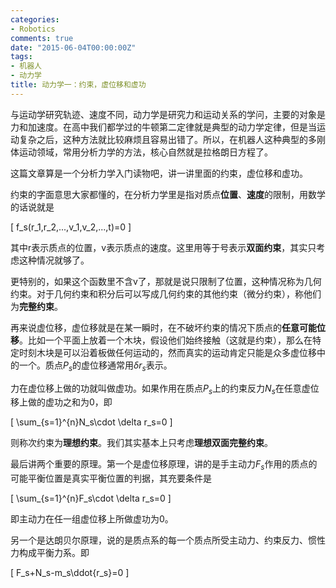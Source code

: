 ```yaml
---
categories:
- Robotics
comments: true
date: "2015-06-04T00:00:00Z"
tags:
- 机器人
- 动力学
title: 动力学一：约束，虚位移和虚功
---
```


与运动学研究轨迹、速度不同，动力学是研究力和运动关系的学问，主要的对象是力和加速度。在高中我们都学过的牛顿第二定律就是典型的动力学定律，但是当运动复杂之后，这种方法就比较麻烦且容易出错了。所以，在机器人这种典型的多刚体运动领域，常用分析力学的方法，核心自然就是拉格朗日方程了。

这篇文章算是一个分析力学入门读物吧，讲一讲里面的约束，虚位移和虚功。

约束的字面意思大家都懂的，在分析力学里是指对质点**位置**、**速度**的限制，用数学的话说就是

\[
    f_s(r_1,r_2,...,v_1,v_2,...,t)=0
\]

其中r表示质点的位置，v表示质点的速度。这里用等于号表示**双面约束**，其实只考虑这种情况就够了。

更特别的，如果这个函数里不含v了，那就是说只限制了位置，这种情况称为几何约束。对于几何约束和积分后可以写成几何约束的其他约束（微分约束），称他们为**完整约束**。

再来说虚位移，虚位移就是在某一瞬时，在不破坏约束的情况下质点的**任意可能位移**。比如一个平面上放着一个木块，假设他们始终接触（这就是约束），那么在特定时刻木块是可以沿着板做任何运动的，然而真实的运动肯定只能是众多虚位移中的一个。质点$P_s$的虚位移通常用$\delta r_s$表示。

力在虚位移上做的功就叫做虚功。如果作用在质点$P_s$上的约束反力$N_s$在任意虚位移上做的虚功之和为0，即

\[
\sum_{s=1}^{n}N_s\cdot \delta r_s=0
\]

则称次约束为**理想约束**。我们其实基本上只考虑**理想双面完整约束**。

最后讲两个重要的原理。第一个是虚位移原理，讲的是手主动力$F_s$作用的质点的可能平衡位置是真实平衡位置的判据，其充要条件是

\[
\sum_{s=1}^{n}F_s\cdot \delta r_s=0
\]

即主动力在任一组虚位移上所做虚功为0。

另一个是达朗贝尔原理，说的是质点系的每一个质点所受主动力、约束反力、惯性力构成平衡力系。即

\[
F_s+N_s-m_s\ddot{r_s}=0
\]